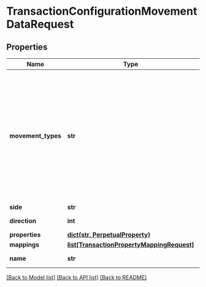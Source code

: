# TransactionConfigurationMovementDataRequest


## Properties
Name | Type | Description | Notes
------------ | ------------- | ------------- | -------------
**movement_types** | **str** | . The available values are: Settlement, Traded, StockMovement, FutureCash, Commitment, Receivable, CashSettlement, CashForward, CashCommitment, CashReceivable, Accrual, CashAccrual, ForwardFx, CashFxForward, UnsettledCashTypes, Carry, CarryAsPnl | 
**side** | **str** | The movement side | 
**direction** | **int** | The movement direction | 
**properties** | [**dict(str, PerpetualProperty)**](PerpetualProperty.md) |  | [optional] 
**mappings** | [**list[TransactionPropertyMappingRequest]**](TransactionPropertyMappingRequest.md) |  | [optional] 
**name** | **str** | The movement name (optional) | [optional] 

[[Back to Model list]](../README.md#documentation-for-models) [[Back to API list]](../README.md#documentation-for-api-endpoints) [[Back to README]](../README.md)


